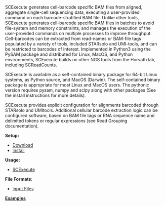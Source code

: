 
SCExecute generates cell-barcode specific BAM files from aligned,
aggregate single-cell sequencing data, executing a user-provided command
on each barcode-stratified BAM file. Unlike other tools, SCExecute
generates cell-barcode specific BAM files in batches to avoid file-system
and memory constraints, and manages the execution of the user-provided
commands on multiple processes to improve throughput. Cell-barcodes can
be extracted from read-names or BAM-file tags populated by a variety
of tools, included STARsolo and UMI-tools, and can be restricted to
barcodes of interest. Implemented in Python3 using the PySAM package and
distributed for Linux, MacOS, and Python environments, SCExecute builds
on other NGS tools from the Horvath lab, including SCReadCounts.

SCExecute is available as a self-contained binary package for 64-bit
Linux systems, as Python source, and MacOS (Darwin). The self-contained
binary package is appropriate for most Linux and MacOS users. The pythonic
version requires pysam, numpy and scipy along with other packages (See
the install instructions for more details).

SCExecute provides explicit configuration for alignments barcoded
through STARsolo and UMItools. Additional cellular barcode
extraction logic can be configured software, based
on BAM file tags or RNA sequence name and delimited tokens or regular
expressions (see Read Grouping documentation). 

**Setup:**
* [Download](https://github.com/HorvathLab/NGS/releases/tag/SCExecute-1.2.0)
* [Install](docs/Installation.md)

**Usage:**
* [SCExecute](docs/Usage.md)

**File Formats:**
* [Input Files](docs/InputFiles.md)

**[Examples](docs/Examples.md)**

